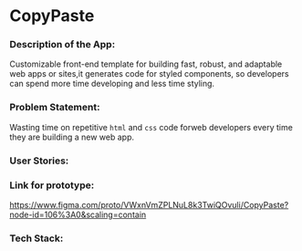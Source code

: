# CopyPaste


### Description of the App:

Customizable front-end template for building fast, robust, and adaptable web apps or sites,it generates code for styled components, so developers can spend more time developing and less time styling.

### Problem Statement:

Wasting time on repetitive `html` and `css` code forweb developers every time they are building a new web app.

### User Stories:


### Link for prototype:

https://www.figma.com/proto/VWxnVmZPLNuL8k3TwiQOvuli/CopyPaste?node-id=106%3A0&scaling=contain


### Tech Stack:


